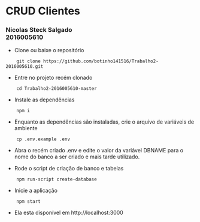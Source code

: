 # CRUD Clientes

### Nicolas Steck Salgado <br>2016005610

- Clone ou baixe o repositório 
```shell
	git clone https://github.com/botinho141516/Trabalho2-2016005610.git
```

- Entre no projeto recém clonado
```shell
	cd Trabalho2-2016005610-master
```

- Instale as dependências
```shell
	npm i
```

- Enquanto as dependências são instaladas, crie o arquivo de variáveis de ambiente
```shell
	cp .env.example .env
``` 
- Abra o recém criado .env e edite o valor da variável DBNAME para o nome do banco a ser criado e mais tarde utilizado.

- Rode o script de criação de banco e tabelas
```shell
	npm run-script create-database
```

- Inicie a aplicação
```shell
	npm start
```

- Ela esta disponível em http://localhost:3000

